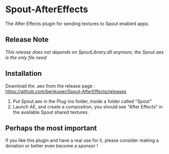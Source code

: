 # Spout-AfterEffects
The After Effects plugin for sending textures to Spout enabled apps.


## Release Note
*This release does not depends on SpoutLibrary.dll anymore, the Spout.aex is the only file need*

## Installation 
Download the .aex from the release page : https://github.com/benkuper/Spout-AfterEffects/releases

1) Put Spout.aex in the Plug-ins folder, inside a folder called "Spout"
2) Launch AE, and create a composition, you should see "After Effects" in the available Spout shared textures.


## Perhaps the most important
If you like this plugin and have a real use for it, please consider making a donation or better even become a sponsor !
